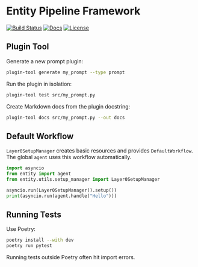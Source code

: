 # Entity Pipeline Framework

[![Build Status](https://github.com/Ladvien/entity/actions/workflows/test.yml/badge.svg)](https://github.com/Ladvien/entity/actions/workflows/test.yml)
[![Docs](https://img.shields.io/badge/docs-latest-brightgreen.svg)](https://entity.readthedocs.io/en/latest/)
[![License](https://img.shields.io/badge/license-MIT-blue.svg)](LICENSE)

## Plugin Tool

Generate a new prompt plugin:

```bash
plugin-tool generate my_prompt --type prompt
```

Run the plugin in isolation:

```bash
plugin-tool test src/my_prompt.py
```

Create Markdown docs from the plugin docstring:

```bash
plugin-tool docs src/my_prompt.py --out docs
```

## Default Workflow

`Layer0SetupManager` creates basic resources and provides `DefaultWorkflow`.
The global `agent` uses this workflow automatically.

```python
import asyncio
from entity import agent
from entity.utils.setup_manager import Layer0SetupManager

asyncio.run(Layer0SetupManager().setup())
print(asyncio.run(agent.handle("Hello")))
```


## Running Tests

Use Poetry:
```bash
poetry install --with dev
poetry run pytest
```
Running tests outside Poetry often hit import errors.

